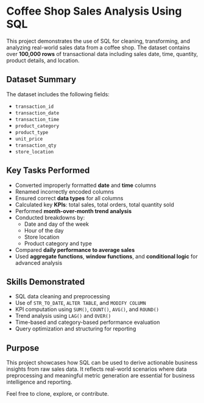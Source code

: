 # Coffee Shop Sales Analysis Using SQL

This project demonstrates the use of SQL for cleaning, transforming, and analyzing real-world sales data from a coffee shop. The dataset contains over **100,000 rows** of transactional data including sales date, time, quantity, product details, and location.
## Dataset Summary
The dataset includes the following fields:
- `transaction_id`
- `transaction_date`
- `transaction_time`
- `product_category`
- `product_type`
- `unit_price`
- `transaction_qty`
- `store_location`

## Key Tasks Performed

- Converted improperly formatted **date** and **time** columns
- Renamed incorrectly encoded columns
- Ensured correct **data types** for all columns
- Calculated key **KPIs**: total sales, total orders, total quantity sold
- Performed **month-over-month trend analysis**
- Conducted breakdowns by:
  - Date and day of the week
  - Hour of the day
  - Store location
  - Product category and type
- Compared **daily performance to average sales**
- Used **aggregate functions**, **window functions**, and **conditional logic** for advanced analysis

## Skills Demonstrated

- SQL data cleaning and preprocessing
- Use of `STR_TO_DATE`, `ALTER TABLE`, and `MODIFY COLUMN`
- KPI computation using `SUM()`, `COUNT()`, `AVG()`, and `ROUND()`
- Trend analysis using `LAG()` and `OVER()`
- Time-based and category-based performance evaluation
- Query optimization and structuring for reporting

## Purpose

This project showcases how SQL can be used to derive actionable business insights from raw sales data. It reflects real-world scenarios where data preprocessing and meaningful metric generation are essential for business intelligence and reporting.


Feel free to clone, explore, or contribute.
